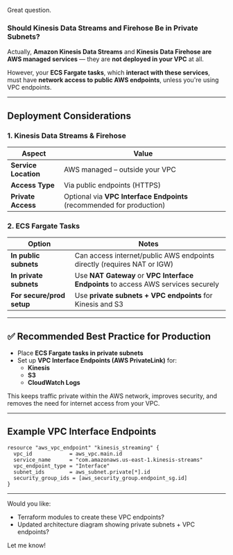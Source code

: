 Great question.

### **Should Kinesis Data Streams and Firehose Be in Private Subnets?**

Actually, **Amazon Kinesis Data Streams** and **Kinesis Data Firehose are AWS managed services** — they are **not deployed in your VPC** at all.

However, your **ECS Fargate tasks**, which **interact with these services**, must have **network access to public AWS endpoints**, unless you're using VPC endpoints.

---

## **Deployment Considerations**

### **1. Kinesis Data Streams & Firehose**
| Aspect              | Value                              |
|---------------------|-------------------------------------|
| **Service Location** | AWS managed – outside your VPC     |
| **Access Type**      | Via public endpoints (HTTPS)       |
| **Private Access**   | Optional via **VPC Interface Endpoints** (recommended for production)

### **2. ECS Fargate Tasks**
| Option                     | Notes                                                                 |
|----------------------------|-----------------------------------------------------------------------|
| **In public subnets**       | Can access internet/public AWS endpoints directly (requires NAT or IGW) |
| **In private subnets**      | Use **NAT Gateway** or **VPC Interface Endpoints** to access AWS services securely |
| **For secure/prod setup**   | Use **private subnets + VPC endpoints** for Kinesis and S3            |

---

## ✅ **Recommended Best Practice for Production**
- Place **ECS Fargate tasks in private subnets**
- Set up **VPC Interface Endpoints (AWS PrivateLink)** for:
  - **Kinesis**
  - **S3**
  - **CloudWatch Logs**

This keeps traffic private within the AWS network, improves security, and removes the need for internet access from your VPC.

---

## Example VPC Interface Endpoints
```hcl
resource "aws_vpc_endpoint" "kinesis_streaming" {
  vpc_id            = aws_vpc.main.id
  service_name      = "com.amazonaws.us-east-1.kinesis-streams"
  vpc_endpoint_type = "Interface"
  subnet_ids        = aws_subnet.private[*].id
  security_group_ids = [aws_security_group.endpoint_sg.id]
}
```

---

Would you like:
- Terraform modules to create these VPC endpoints?
- Updated architecture diagram showing private subnets + VPC endpoints?

Let me know!
